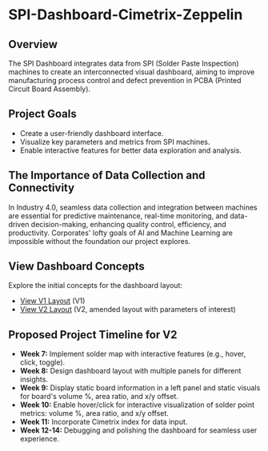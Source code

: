 # SPI-Dashboard-Cimetrix-Zeppelin

## Overview
The SPI Dashboard integrates data from SPI (Solder Paste Inspection) machines to create an interconnected visual dashboard, aiming to improve manufacturing process control and defect prevention in PCBA (Printed Circuit Board Assembly).

## Project Goals
- Create a user-friendly dashboard interface.
- Visualize key parameters and metrics from SPI machines.
- Enable interactive features for better data exploration and analysis.

## The Importance of Data Collection and Connectivity
In Industry 4.0, seamless data collection and integration between machines are essential for predictive maintenance, real-time monitoring, and data-driven decision-making, enhancing quality control, efficiency, and productivity. Corporates' lofty goals of AI and Machine Learning are impossible without the foundation our project explores.

## View Dashboard Concepts
Explore the initial concepts for the dashboard layout:
- [View V1 Layout](https://docs.google.com/presentation/d/1LNk6jYGiWfkvDvSyKhA4o4z0kkTKZDHu3rLBG7CSs4Y/edit#slide=id.g26a7b49a5fa_0_95) (V1)
- [View V2 Layout](https://docs.google.com/presentation/d/1QRRQWSaJ2bOCdsIbtuQqCOThL1rn6Z-CExkfEL_7NU4/edit#slide=id.p) (V2, amended layout with parameters of interest)

## Proposed Project Timeline for V2
- **Week 7:** Implement solder map with interactive features (e.g., hover, click, toggle).
- **Week 8:** Design dashboard layout with multiple panels for different insights.
- **Week 9:** Display static board information in a left panel and static visuals for board's volume %, area ratio, and x/y offset.
- **Week 10:** Enable hover/click for interactive visualization of solder point metrics: volume %, area ratio, and x/y offset.
- **Week 11:** Incorporate Cimetrix index for data input.
- **Week 12-14:** Debugging and polishing the dashboard for seamless user experience.

